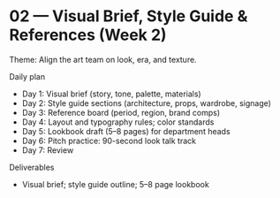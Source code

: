 # 02 — Visual Brief, Style Guide & References (Week 2)

Theme: Align the art team on look, era, and texture.

Daily plan
- Day 1: Visual brief (story, tone, palette, materials)
- Day 2: Style guide sections (architecture, props, wardrobe, signage)
- Day 3: Reference board (period, region, brand comps)
- Day 4: Layout and typography rules; color standards
- Day 5: Lookbook draft (5–8 pages) for department heads
- Day 6: Pitch practice: 90-second look talk track
- Day 7: Review

Deliverables
- Visual brief; style guide outline; 5–8 page lookbook
